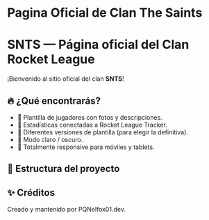# Pagina Oficial de Clan The Saints

# SNTS — Página oficial del Clan Rocket League

¡Bienvenido al sitio oficial del clan **SNTS**!

## 🔥 ¿Qué encontrarás?

- 🧱 Plantilla de jugadores con fotos y descripciones.
- 🔗 Estadísticas conectadas a Rocket League Tracker.
- 🎨 Diferentes versiones de plantilla (para elegir la definitiva).
- 🌙 Modo claro / oscuro.
- 📱 Totalmente responsive para móviles y tablets.

## 📁 Estructura del proyecto

## ✨ Créditos

Creado y mantenido por PQNelfox01.dev.
